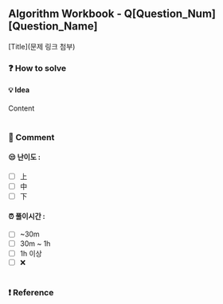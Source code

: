 ## Algorithm Workbook - Q[Question_Num] [Question_Name]
[Title](문제 링크 첨부)

### ❓️ How to solve
#### 💡 Idea
Content
<br><br>

### 💬 Comment
#### 😒 난이도 :
- [ ] 上
- [ ] 中
- [ ] 下
  <br>

#### ⏰ 풀이시간 :
- [ ] ~30m
- [ ] 30m ~ 1h
- [ ] 1h 이상
- [ ] ❌
  <br><br>

### ❗ Reference